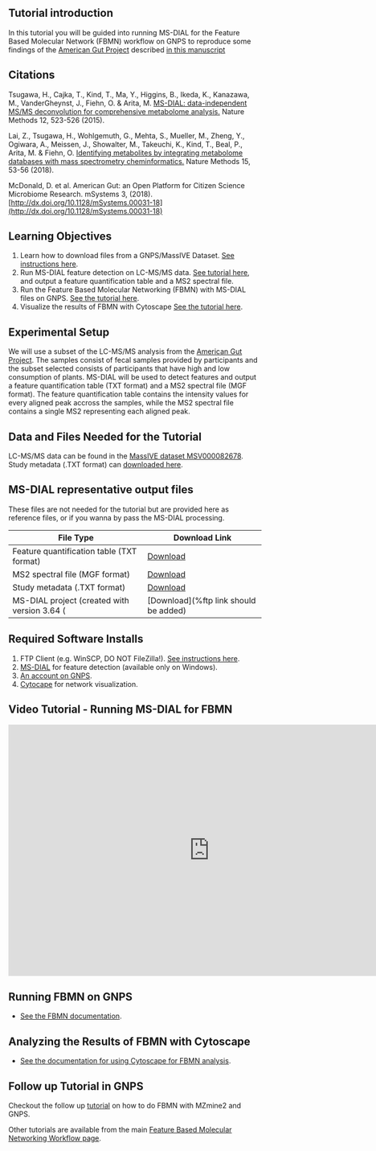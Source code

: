 
## Tutorial introduction

In this tutorial you will be guided into running MS-DIAL for the Feature Based Molecular Network (FBMN) workflow on GNPS to reproduce some findings of the [American Gut Project](http://humanfoodproject.com/americangut/) described [in this manuscript](http://dx.doi.org/10.1128/mSystems.00031-18)

## Citations
Tsugawa, H., Cajka, T., Kind, T., Ma, Y., Higgins, B., Ikeda, K., Kanazawa, M., VanderGheynst, J., Fiehn, O. & Arita, M. [MS-DIAL: data-independent MS/MS deconvolution for comprehensive metabolome analysis.](http://dx.doi.org/10.1038/nmeth.3393) Nature Methods 12, 523-526 (2015).

Lai, Z., Tsugawa, H., Wohlgemuth, G., Mehta, S., Mueller, M., Zheng, Y., Ogiwara, A., Meissen, J., Showalter, M., Takeuchi, K., Kind, T., Beal, P., Arita, M. & Fiehn, O. [Identifying metabolites by integrating metabolome databases with mass spectrometry cheminformatics.](http://dx.doi.org/10.1038/nmeth.4512) Nature Methods 15, 53-56 (2018).

McDonald, D. et al. American Gut: an Open Platform for Citizen Science Microbiome Research. mSystems 3, (2018). [http://dx.doi.org/10.1128/mSystems.00031-18](http://dx.doi.org/10.1128/mSystems.00031-18)

## Learning Objectives

1. Learn how to download files from a GNPS/MassIVE Dataset. [See instructions here](../fileupload.md).
2. Run MS-DIAL feature detection on LC-MS/MS data. [See tutorial here](../featurebasedmolecularnetworking-with-ms-dial.md), and output a feature quantification table and a MS2 spectral file.
3. Run the Feature Based Molecular Networking (FBMN) with MS-DIAL files on GNPS. [See the tutorial here](../featurebasedmolecularnetworking.md).
4. Visualize the results of FBMN with Cytoscape [See the tutorial here](../featurebasedmolecularnetworking-cytoscape.md).

## Experimental Setup

We will use a subset of the LC-MS/MS analysis from the [American Gut Project](http://humanfoodproject.com/americangut/). The samples consist of fecal samples provided by participants and the subset selected consists of participants that have high and low consumption of plants. MS-DIAL will be used to detect features and output a feature quantification table (TXT format) and a MS2 spectral file (MGF format).
The feature quantification table contains the intensity values for every aligned peak accross the samples, while the MS2 spectral file contains a single MS2 representing each aligned peak.


## Data and Files Needed for the Tutorial

LC-MS/MS data can be found in the [MassIVE dataset MSV000082678](https://massive.ucsd.edu/ProteoSAFe/dataset.jsp?task=de2d18fd91804785bce8c225cc94a444).
Study metadata (.TXT format) can [downloaded here](ftp://massive.ucsd.edu/MSV000082678/other/).

## MS-DIAL representative output files
These files are not needed for the tutorial but are provided here as reference files, or if you wanna by pass the MS-DIAL processing.

|     File Type    | Download Link          |
| ------------- |------------- |
| Feature quantification table (TXT format) | [Download](https://github.com/lfnothias/GNPSDocumentation/raw/master/docs/tutorials/AG_tutorial_files/MS-DIAL-GNPS_AG_test_featuretable.txt) |
| MS2 spectral file (MGF format) | [Download](https://github.com/lfnothias/GNPSDocumentation/raw/master/docs/tutorials/AG_tutorial_files/MS-DIAL-GNPS_AG_test_GNPS.mgf) |
| Study metadata (.TXT format)| [Download](ftp://massive.ucsd.edu/MSV000082678/other/) |
| MS-DIAL project (created with version 3.64 (| [Download](%ftp link should be added) |

## Required Software Installs

1. FTP Client (e.g. WinSCP, DO NOT FileZilla!). [See instructions here](../fileupload/).
2. [MS-DIAL](http://prime.psc.riken.jp/Metabolomics_Software/MS-DIAL/) for feature detection (available only on Windows).
3. [An account on GNPS](https://gnps.ucsd.edu/ProteoSAFe/static/gnps-splash2.jsp).
4. [Cytocape](http://www.cytoscape.org/download.php) for network visualization.

## Video Tutorial - Running MS-DIAL for FBMN

<iframe width="800" height="500" src="https://www.youtube.com/embed/hxk40jwAkcc" frameborder="0" allow="accelerometer; autoplay; encrypted-media; gyroscope; picture-in-picture" allowfullscreen></iframe>

## Running FBMN on GNPS

- [See the FBMN documentation](../featurebasedmolecularnetworking.md).

## Analyzing the Results of FBMN with Cytoscape

- [See the documentation for using Cytoscape for FBMN analysis](../featurebasedmolecularnetworking-cytoscape.md).

## Follow up Tutorial in GNPS

Checkout the follow up [tutorial](featurebasedgnps.md) on how to do FBMN with MZmine2 and GNPS.

Other tutorials are available from the main [Feature Based Molecular Networking Workflow page](../featurebasedmolecularnetworking.md).

